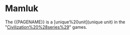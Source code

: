 # Mamluk

The {{PAGENAME}} is a [unique%20unit](unique unit) in the "[Civilization%20%28series%29](Civilization)" games.